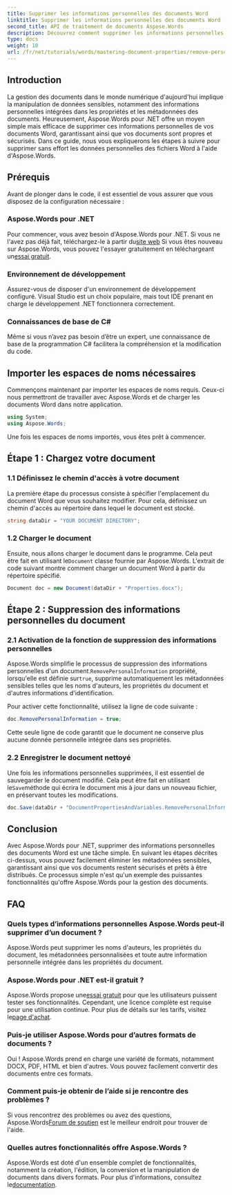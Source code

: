 ```yaml
---
title: Supprimer les informations personnelles des documents Word
linktitle: Supprimer les informations personnelles des documents Word
second_title: API de traitement de documents Aspose.Words
description: Découvrez comment supprimer les informations personnelles, y compris les métadonnées et les détails de l'auteur, de vos documents Word à l'aide d'Aspose.Words pour .NET.
type: docs
weight: 10
url: /fr/net/tutorials/words/mastering-document-properties/remove-personal-information-word-document/
---
```

## Introduction

La gestion des documents dans le monde numérique d'aujourd'hui implique la manipulation de données sensibles, notamment des informations personnelles intégrées dans les propriétés et les métadonnées des documents. Heureusement, Aspose.Words pour .NET offre un moyen simple mais efficace de supprimer ces informations personnelles de vos documents Word, garantissant ainsi que vos documents sont propres et sécurisés. Dans ce guide, nous vous expliquerons les étapes à suivre pour supprimer sans effort les données personnelles des fichiers Word à l'aide d'Aspose.Words.

## Prérequis

Avant de plonger dans le code, il est essentiel de vous assurer que vous disposez de la configuration nécessaire :

### Aspose.Words pour .NET

Pour commencer, vous avez besoin d'Aspose.Words pour .NET. Si vous ne l'avez pas déjà fait, téléchargez-le à partir du[site web](https://releases.aspose.com/words/net/) Si vous êtes nouveau sur Aspose.Words, vous pouvez l'essayer gratuitement en téléchargeant un[essai gratuit](https://releases.aspose.com/).

### Environnement de développement

Assurez-vous de disposer d'un environnement de développement configuré. Visual Studio est un choix populaire, mais tout IDE prenant en charge le développement .NET fonctionnera correctement.

### Connaissances de base de C#

Même si vous n’avez pas besoin d’être un expert, une connaissance de base de la programmation C# facilitera la compréhension et la modification du code.

## Importer les espaces de noms nécessaires

Commençons maintenant par importer les espaces de noms requis. Ceux-ci nous permettront de travailler avec Aspose.Words et de charger les documents Word dans notre application.

```csharp
using System;
using Aspose.Words;
```

Une fois les espaces de noms importés, vous êtes prêt à commencer.

## Étape 1 : Chargez votre document

### 1.1 Définissez le chemin d'accès à votre document

La première étape du processus consiste à spécifier l'emplacement du document Word que vous souhaitez modifier. Pour cela, définissez un chemin d'accès au répertoire dans lequel le document est stocké.

```csharp
string dataDir = "YOUR DOCUMENT DIRECTORY";
```

### 1.2 Charger le document

Ensuite, nous allons charger le document dans le programme. Cela peut être fait en utilisant le`Document` classe fournie par Aspose.Words. L'extrait de code suivant montre comment charger un document Word à partir du répertoire spécifié.

```csharp
Document doc = new Document(dataDir + "Properties.docx");
```

## Étape 2 : Suppression des informations personnelles du document

### 2.1 Activation de la fonction de suppression des informations personnelles

 Aspose.Words simplifie le processus de suppression des informations personnelles d'un document.`RemovePersonalInformation` propriété, lorsqu'elle est définie sur`true`, supprime automatiquement les métadonnées sensibles telles que les noms d'auteurs, les propriétés du document et d'autres informations d'identification.

Pour activer cette fonctionnalité, utilisez la ligne de code suivante :

```csharp
doc.RemovePersonalInformation = true;
```

Cette seule ligne de code garantit que le document ne conserve plus aucune donnée personnelle intégrée dans ses propriétés.

### 2.2 Enregistrer le document nettoyé

 Une fois les informations personnelles supprimées, il est essentiel de sauvegarder le document modifié. Cela peut être fait en utilisant le`Save`méthode qui écrira le document mis à jour dans un nouveau fichier, en préservant toutes les modifications.

```csharp
doc.Save(dataDir + "DocumentPropertiesAndVariables.RemovePersonalInformation.docx");
```

## Conclusion

Avec Aspose.Words pour .NET, supprimer des informations personnelles des documents Word est une tâche simple. En suivant les étapes décrites ci-dessus, vous pouvez facilement éliminer les métadonnées sensibles, garantissant ainsi que vos documents restent sécurisés et prêts à être distribués. Ce processus simple n'est qu'un exemple des puissantes fonctionnalités qu'offre Aspose.Words pour la gestion des documents.

## FAQ

### Quels types d’informations personnelles Aspose.Words peut-il supprimer d’un document ?

Aspose.Words peut supprimer les noms d'auteurs, les propriétés du document, les métadonnées personnalisées et toute autre information personnelle intégrée dans les propriétés du document.

### Aspose.Words pour .NET est-il gratuit ?

 Aspose.Words propose une[essai gratuit](https://releases.aspose.com/) pour que les utilisateurs puissent tester ses fonctionnalités. Cependant, une licence complète est requise pour une utilisation continue. Pour plus de détails sur les tarifs, visitez le[page d'achat](https://purchase.aspose.com/buy).

### Puis-je utiliser Aspose.Words pour d’autres formats de documents ?

Oui ! Aspose.Words prend en charge une variété de formats, notamment DOCX, PDF, HTML et bien d'autres. Vous pouvez facilement convertir des documents entre ces formats.

### Comment puis-je obtenir de l’aide si je rencontre des problèmes ?

 Si vous rencontrez des problèmes ou avez des questions, Aspose.Words[Forum de soutien](https://forum.aspose.com/c/words/8) est le meilleur endroit pour trouver de l'aide.

### Quelles autres fonctionnalités offre Aspose.Words ?

 Aspose.Words est doté d'un ensemble complet de fonctionnalités, notamment la création, l'édition, la conversion et la manipulation de documents dans divers formats. Pour plus d'informations, consultez le[documentation](https://reference.aspose.com/words/net/).